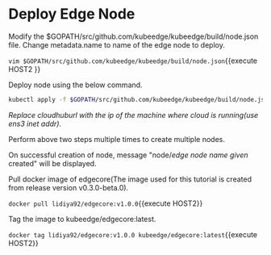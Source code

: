 # Deploy Edge Node

Modify the $GOPATH/src/github.com/kubeedge/kubeedge/build/node.json file. 
Change metadata.name to name of the edge node to deploy.

`vim $GOPATH/src/github.com/kubeedge/kubeedge/build/node.json`{{execute HOST2 }}

Deploy node using the below command.

```sh
kubectl apply -f $GOPATH/src/github.com/kubeedge/kubeedge/build/node.json -s cloudhuburl:8080
```
_Replace cloudhuburl with the ip of the machine where cloud is running(use ens3 inet addr)._

Perform above two steps multiple times to create multiple nodes.

On successful creation of node, message "node/_edge node name given_ created" will be displayed. 

Pull docker image of edgecore(The image used for this tutorial is created from release version v0.3.0-beta.0).

`docker pull lidiya92/edgecore:v1.0.0`{{execute HOST2}}

Tag the image to kubeedge/edgecore:latest.

`docker tag lidiya92/edgecore:v1.0.0 kubeedge/edgecore:latest`{{execute HOST2}}
